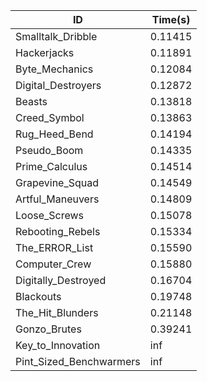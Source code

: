 |ID|Time(s)|
|-|-|
|Smalltalk_Dribble|0.11415|
|Hackerjacks|0.11891|
|Byte_Mechanics|0.12084|
|Digital_Destroyers|0.12872|
|Beasts|0.13818|
|Creed_Symbol|0.13863|
|Rug_Heed_Bend|0.14194|
|Pseudo_Boom|0.14335|
|Prime_Calculus|0.14514|
|Grapevine_Squad|0.14549|
|Artful_Maneuvers|0.14809|
|Loose_Screws|0.15078|
|Rebooting_Rebels|0.15334|
|The_ERROR_List|0.15590|
|Computer_Crew|0.15880|
|Digitally_Destroyed|0.16704|
|Blackouts|0.19748|
|The_Hit_Blunders|0.21148|
|Gonzo_Brutes|0.39241|
|Key_to_Innovation|inf|
|Pint_Sized_Benchwarmers|inf|
